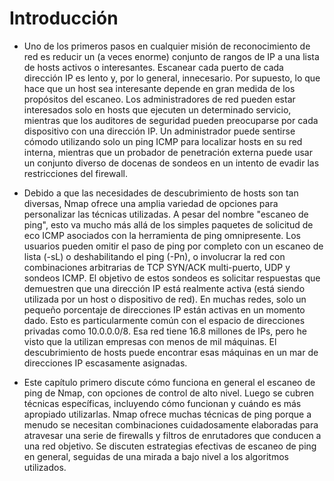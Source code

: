 # Introducción

- Uno de los primeros pasos en cualquier misión de reconocimiento de red es reducir un (a veces enorme) conjunto de rangos de IP a una lista de hosts activos o interesantes. Escanear cada puerto de cada dirección IP es lento y, por lo general, innecesario. Por supuesto, lo que hace que un host sea interesante depende en gran medida de los propósitos del escaneo. Los administradores de red pueden estar interesados solo en hosts que ejecuten un determinado servicio, mientras que los auditores de seguridad pueden preocuparse por cada dispositivo con una dirección IP. Un administrador puede sentirse cómodo utilizando solo un  ping ICMP para localizar hosts en su red interna, mientras que un probador de penetración externa puede usar un conjunto diverso de docenas de sondeos en un intento de evadir las restricciones del firewall.

- Debido a que las necesidades de descubrimiento de hosts son tan diversas, Nmap ofrece una amplia variedad de opciones para personalizar las técnicas utilizadas. A pesar del nombre "escaneo de ping", esto va mucho más allá de los simples paquetes de solicitud de eco ICMP asociados con la herramienta de ping omnipresente. Los usuarios pueden omitir el paso de ping por completo con un escaneo de lista (-sL) o deshabilitando el ping (-Pn), o involucrar la red con combinaciones arbitrarias de TCP SYN/ACK multi-puerto, UDP y sondeos ICMP. El objetivo de estos sondeos es solicitar respuestas que demuestren que una dirección IP está realmente activa (está siendo utilizada por un host o dispositivo de red). En muchas redes, solo un pequeño porcentaje de direcciones IP están activas en un momento dado. Esto es particularmente común con el espacio de direcciones privadas como 10.0.0.0/8. Esa red tiene 16.8 millones de IPs, pero he visto que la utilizan empresas con menos de mil máquinas. El descubrimiento de hosts puede encontrar esas máquinas en un mar de direcciones IP escasamente asignadas.

- Este capítulo primero discute cómo funciona en general el escaneo de ping de Nmap, con opciones de control de alto nivel. Luego se cubren técnicas específicas, incluyendo cómo funcionan y cuándo es más apropiado utilizarlas. Nmap ofrece muchas técnicas de ping porque a menudo se necesitan combinaciones cuidadosamente elaboradas para atravesar una serie de firewalls y filtros de enrutadores que conducen a una red objetivo. Se discuten estrategias efectivas de escaneo de ping en general, seguidas de una mirada a bajo nivel a los algoritmos utilizados.
